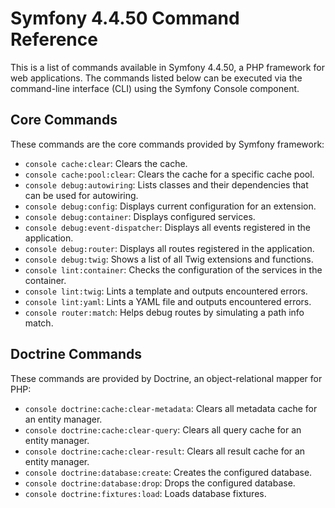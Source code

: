 # Symfony 4.4.50 Command Reference

This is a list of commands available in Symfony 4.4.50, a PHP framework for web applications. The commands listed below can be executed via the command-line interface (CLI) using the Symfony Console component.

## Core Commands

These commands are the core commands provided by Symfony framework:

- `console cache:clear`: Clears the cache.
- `console cache:pool:clear`: Clears the cache for a specific cache pool.
- `console debug:autowiring`: Lists classes and their dependencies that can be used for autowiring.
- `console debug:config`: Displays current configuration for an extension.
- `console debug:container`: Displays configured services.
- `console debug:event-dispatcher`: Displays all events registered in the application.
- `console debug:router`: Displays all routes registered in the application.
- `console debug:twig`: Shows a list of all Twig extensions and functions.
- `console lint:container`: Checks the configuration of the services in the container.
- `console lint:twig`: Lints a template and outputs encountered errors.
- `console lint:yaml`: Lints a YAML file and outputs encountered errors.
- `console router:match`: Helps debug routes by simulating a path info match.

## Doctrine Commands

These commands are provided by Doctrine, an object-relational mapper for PHP:

- `console doctrine:cache:clear-metadata`: Clears all metadata cache for an entity manager.
- `console doctrine:cache:clear-query`: Clears all query cache for an entity manager.
- `console doctrine:cache:clear-result`: Clears all result cache for an entity manager.
- `console doctrine:database:create`: Creates the configured database.
- `console doctrine:database:drop`: Drops the configured database.
- `console doctrine:fixtures:load`: Loads database fixtures.
